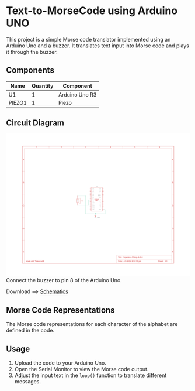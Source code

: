 # Text-to-MorseCode using Arduino UNO
This project is a simple Morse code translator implemented using an Arduino Uno and a buzzer. It translates text input into Morse code and plays it through the buzzer.
## Components
| Name   | Quantity | Component       |
|--------|----------|-----------------|
| U1     | 1        | Arduino Uno R3  |
| PIEZO1 | 1        | Piezo           |

## Circuit Diagram

<img src="https://github.com/manuemmanuel/Text-to-MorseCode/blob/main/Text-to-MorseCode.png" alt="Schematics">
Connect the buzzer to pin 8 of the Arduino Uno.

Download ==> [Schematics](https://github.com/manuemmanuel/Text-to-MorseCode/blob/main/Text-to-MorseCode.pdf)

## Morse Code Representations
The Morse code representations for each character of the alphabet are defined in the code.

## Usage
1. Upload the code to your Arduino Uno.
2. Open the Serial Monitor to view the Morse code output.
3. Adjust the input text in the `loop()` function to translate different messages.
